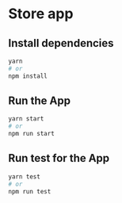 # Store app

## Install dependencies

```sh
yarn
# or
npm install
```

## Run the App

```sh
yarn start
# or
npm run start
```

## Run test for the App

```sh
yarn test
# or
npm run test
```